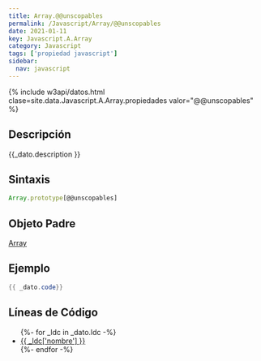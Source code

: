 ```yaml
---
title: Array.@@unscopables
permalink: /Javascript/Array/@@unscopables
date: 2021-01-11
key: Javascript.A.Array
category: Javascript
tags: ['propiedad javascript']
sidebar: 
  nav: javascript
---
```


{% include w3api/datos.html clase=site.data.Javascript.A.Array.propiedades valor="@@unscopables" %}

## Descripción
{{_dato.description }}

## Sintaxis
~~~javascript
Array.prototype[@@unscopables]
~~~

## Objeto Padre
[Array](/Javascript/Array/)

## Ejemplo
~~~java
{{ _dato.code}}
~~~

## Líneas de Código
<ul>
{%- for _ldc in _dato.ldc -%}
   <li>
       <a href="{{_ldc['url'] }}">{{ _ldc['nombre'] }}</a>
   </li>
{%- endfor -%}
</ul>
